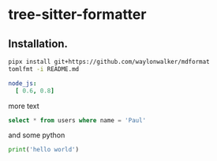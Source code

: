 # tree-sitter-formatter


## Installation.

``` bash
pipx install git+https://github.com/waylonwalker/mdformat
tomlfmt -i README.md
```


``` yaml
node_js:
  [ 0.6, 0.8]
```

more text

``` sql
select * from users where name = 'Paul'
```

and some python

``` python
print('hello world')
```
